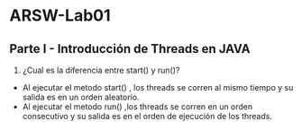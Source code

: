 # ARSW-Lab01
## Parte I - Introducción de Threads en JAVA

1. ¿Cual es la diferencia entre start() y run()?
- Al ejecutar el metodo start() , los threads se corren al mismo tiempo y su salida es en un orden aleatorio.
- Al ejecutar el metodo run() ,los threads se corren en un orden consecutivo y su salida es en el orden de ejecución de los threads.
